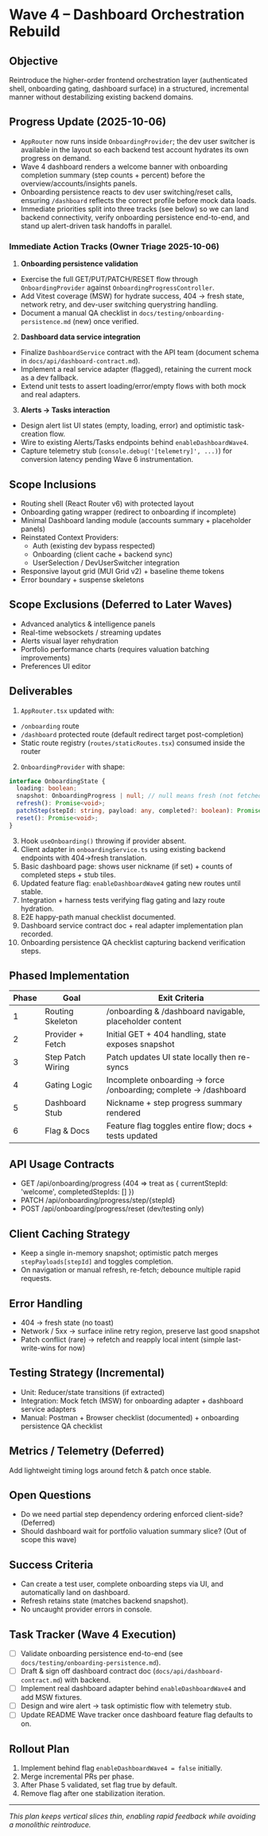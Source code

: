 # Wave 4 – Dashboard Orchestration Rebuild

## Objective
Reintroduce the higher-order frontend orchestration layer (authenticated shell, onboarding gating, dashboard surface) in a structured, incremental manner without destabilizing existing backend domains.

## Progress Update (2025-10-06)
- `AppRouter` now runs inside `OnboardingProvider`; the dev user switcher is available in the layout so each backend test account hydrates its own progress on demand.
- Wave 4 dashboard renders a welcome banner with onboarding completion summary (step counts + percent) before the overview/accounts/insights panels.
- Onboarding persistence reacts to dev user switching/reset calls, ensuring `/dashboard` reflects the correct profile before mock data loads.
- Immediate priorities split into three tracks (see below) so we can land backend connectivity, verify onboarding persistence end-to-end, and stand up alert-driven task handoffs in parallel.

### Immediate Action Tracks (Owner Triage 2025-10-06)
1. **Onboarding persistence validation**
  - Exercise the full GET/PUT/PATCH/RESET flow through `OnboardingProvider` against `OnboardingProgressController`.
  - Add Vitest coverage (MSW) for hydrate success, 404 → fresh state, network retry, and dev-user switching querystring handling.
  - Document a manual QA checklist in `docs/testing/onboarding-persistence.md` (new) once verified.
2. **Dashboard data service integration**
  - Finalize `DashboardService` contract with the API team (document schema in `docs/api/dashboard-contract.md`).
  - Implement a real service adapter (flagged), retaining the current mock as a dev fallback.
  - Extend unit tests to assert loading/error/empty flows with both mock and real adapters.
3. **Alerts → Tasks interaction**
  - Design alert list UI states (empty, loading, error) and optimistic task-creation flow.
  - Wire to existing Alerts/Tasks endpoints behind `enableDashboardWave4`.
  - Capture telemetry stub (`console.debug('[telemetry]', ...)`) for conversion latency pending Wave 6 instrumentation.

## Scope Inclusions
- Routing shell (React Router v6) with protected layout
- Onboarding gating wrapper (redirect to onboarding if incomplete)
- Minimal Dashboard landing module (accounts summary + placeholder panels)
- Reinstated Context Providers:
  - Auth (existing dev bypass respected)
  - Onboarding (client cache + backend sync)
  - UserSelection / DevUserSwitcher integration
- Responsive layout grid (MUI Grid v2) + baseline theme tokens
- Error boundary + suspense skeletons

## Scope Exclusions (Deferred to Later Waves)
- Advanced analytics & intelligence panels
- Real-time websockets / streaming updates
- Alerts visual layer rehydration
- Portfolio performance charts (requires valuation batching improvements)
- Preferences UI editor

## Deliverables
1. `AppRouter.tsx` updated with:
  - `/onboarding` route
  - `/dashboard` protected route (default redirect target post-completion)
  - Static route registry (`routes/staticRoutes.tsx`) consumed inside the router
2. `OnboardingProvider` with shape:
```ts
interface OnboardingState {
  loading: boolean;
  snapshot: OnboardingProgress | null; // null means fresh (not fetched yet or 404 interpreted)
  refresh(): Promise<void>;
  patchStep(stepId: string, payload: any, completed?: boolean): Promise<void>;
  reset(): Promise<void>;
}
```
3. Hook `useOnboarding()` throwing if provider absent.
4. Client adapter in `onboardingService.ts` using existing backend endpoints with 404→fresh translation.
5. Basic dashboard page: shows user nickname (if set) + counts of completed steps + stub tiles.
6. Updated feature flag: `enableDashboardWave4` gating new routes until stable.
7. Integration + harness tests verifying flag gating and lazy route hydration.
8. E2E happy-path manual checklist documented.
9. Dashboard service contract doc + real adapter implementation plan recorded.
10. Onboarding persistence QA checklist capturing backend verification steps.

## Phased Implementation
| Phase | Goal | Exit Criteria |
|-------|------|--------------|
| 1 | Routing Skeleton | /onboarding & /dashboard navigable, placeholder content |
| 2 | Provider + Fetch | Initial GET + 404 handling, state exposes snapshot |
| 3 | Step Patch Wiring | Patch updates UI state locally then re-syncs |
| 4 | Gating Logic | Incomplete onboarding → force /onboarding; complete → /dashboard |
| 5 | Dashboard Stub | Nickname + step progress summary rendered |
| 6 | Flag & Docs | Feature flag toggles entire flow; docs + tests updated |

## API Usage Contracts
- GET /api/onboarding/progress (404 => treat as { currentStepId: 'welcome', completedStepIds: [] })
- PATCH /api/onboarding/progress/step/{stepId}
- POST /api/onboarding/progress/reset (dev/testing only)

## Client Caching Strategy
- Keep a single in-memory snapshot; optimistic patch merges `stepPayloads[stepId]` and toggles completion.
- On navigation or manual refresh, re-fetch; debounce multiple rapid requests.

## Error Handling
- 404 → fresh state (no toast)
- Network / 5xx → surface inline retry region, preserve last good snapshot
- Patch conflict (rare) → refetch and reapply local intent (simple last-write-wins for now)

## Testing Strategy (Incremental)
- Unit: Reducer/state transitions (if extracted)
- Integration: Mock fetch (MSW) for onboarding adapter + dashboard service adapters
- Manual: Postman + Browser checklist (documented) + onboarding persistence QA checklist

## Metrics / Telemetry (Deferred)
Add lightweight timing logs around fetch & patch once stable.

## Open Questions
- Do we need partial step dependency ordering enforced client-side? (Deferred)
- Should dashboard wait for portfolio valuation summary slice? (Out of scope this wave)

## Success Criteria
- Can create a test user, complete onboarding steps via UI, and automatically land on dashboard.
- Refresh retains state (matches backend snapshot).
- No uncaught provider errors in console.

## Task Tracker (Wave 4 Execution)
- [ ] Validate onboarding persistence end-to-end (see `docs/testing/onboarding-persistence.md`).
- [ ] Draft & sign off dashboard contract doc (`docs/api/dashboard-contract.md`) with backend.
- [ ] Implement real dashboard adapter behind `enableDashboardWave4` and add MSW fixtures.
- [ ] Design and wire alert → task optimistic flow with telemetry stub.
- [ ] Update README Wave tracker once dashboard feature flag defaults to on.

## Rollout Plan
1. Implement behind flag `enableDashboardWave4 = false` initially.
2. Merge incremental PRs per phase.
3. After Phase 5 validated, set flag true by default.
4. Remove flag after one stabilization iteration.

---
_This plan keeps vertical slices thin, enabling rapid feedback while avoiding a monolithic reintroduce._
